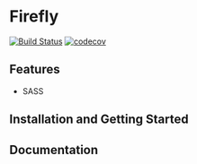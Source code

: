 # Firefly

[![Build Status](https://travis-ci.org/firefly-abc/firefly.svg?branch=master)](https://travis-ci.org/firefly-abc/firefly)
[![codecov](https://codecov.io/gh/firefly-abc/firefly/branch/master/graph/badge.svg)](https://codecov.io/gh/firefly-abc/firefly)

## Features

- SASS

## Installation and Getting Started


## Documentation
